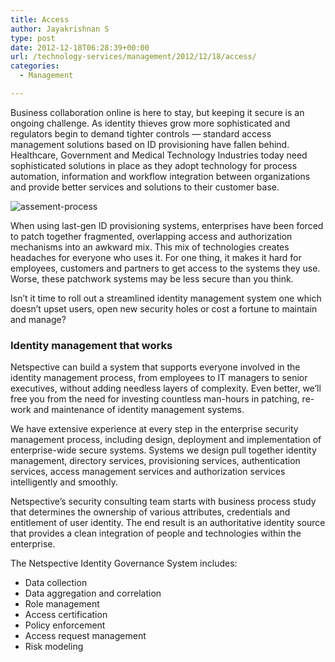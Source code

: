 ```yaml
---
title: Access
author: Jayakrishnan S
type: post
date: 2012-12-18T06:28:39+00:00
url: /technology-services/management/2012/12/18/access/
categories:
  - Management

---
```

Business collaboration online is here to stay, but keeping it secure is an ongoing challenge. As identity thieves grow more sophisticated and regulators begin to demand tighter controls &#8212; standard access management solutions based on ID provisioning have fallen behind. Healthcare, Government and Medical Technology Industries today need sophisticated solutions in place as they adopt technology for process automation, information and workflow integration between organizations and provide better services and solutions to their customer base.

 ![assement-process](/blog/identity-management.jpg#center) 
 

When using last-gen ID provisioning systems, enterprises have been forced to patch together fragmented, overlapping access and authorization mechanisms into an awkward mix. This mix of technologies creates headaches for everyone who uses it. For one thing, it makes it hard for employees, customers and partners to get access to the systems they use. Worse, these patchwork systems may be less secure than you think.

Isn&#8217;t it time to roll out a streamlined identity management system one which doesn&#8217;t upset users, open new security holes or cost a fortune to maintain and manage?

### Identity management that works

Netspective can build a system that supports everyone involved in the identity management process, from employees to IT managers to senior executives, without adding needless layers of complexity. Even better, we&#8217;ll free you from the need for investing countless man-hours in patching, re-work and maintenance of identity management systems.

We have extensive experience at every step in the enterprise security management process, including design, deployment and implementation of enterprise-wide secure systems. Systems we design pull together identity management, directory services, provisioning services, authentication services, access management services and authorization services intelligently and smoothly.

Netspective&#8217;s security consulting team starts with business process study that determines the ownership of various attributes, credentials and entitlement of user identity. The end result is an authoritative identity source that provides a clean integration of people and technologies within the enterprise.

The Netspective Identity Governance System includes: 

<ul class="type-check">
  <li>
    Data collection
  </li>
  <li>
    Data aggregation and correlation
  </li>
  <li>
    Role management
  </li>
  <li>
    Access certification
  </li>
  <li>
    Policy enforcement
  </li>
  <li>
    Access request management
  </li>
  <li>
    Risk modeling
  </li>
</ul>